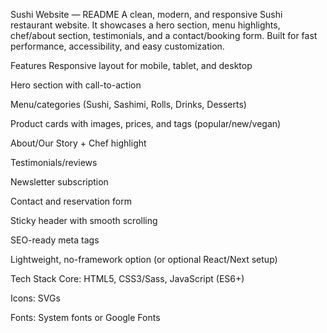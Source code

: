 Sushi Website — README
A clean, modern, and responsive Sushi restaurant website. It showcases a hero section, menu highlights, chef/about section, testimonials, and a contact/booking form. Built for fast performance, accessibility, and easy customization.

Features
Responsive layout for mobile, tablet, and desktop

Hero section with call-to-action

Menu/categories (Sushi, Sashimi, Rolls, Drinks, Desserts)

Product cards with images, prices, and tags (popular/new/vegan)

About/Our Story + Chef highlight

Testimonials/reviews

Newsletter subscription

Contact and reservation form

Sticky header with smooth scrolling

SEO-ready meta tags

Lightweight, no-framework option (or optional React/Next setup)

Tech Stack
Core: HTML5, CSS3/Sass, JavaScript (ES6+)

Icons: SVGs

Fonts: System fonts or Google Fonts

